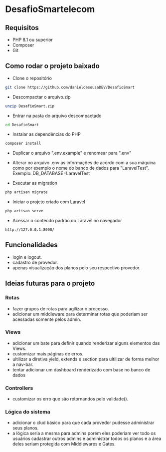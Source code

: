 # DesafioSmartelecom
## Requisitos

* PHP 8.1 ou superior
* Composer
* Git

## Como rodar o projeto baixado
- Clone o repositório
```bash
git clone https://github.com/danieldesousaDEV/DesafioSmart
```

- Descompactar o arquivo.zip
```bash
unzip DesafioSmart.zip
```

- Entrar na pasta do arquivo descompactado 
```bash
cd DesafioSmart
```

- Instalar as dependências do PHP
```bash
composer install
```

- Duplicar o arquivo ".env.example" e renomear para ".env"
- Alterar no arquivo .env as informações de acordo com a sua máquina como por exemplo o nome do banco de dados para "LaravelTest". Exemplo: DB_DATABASE=LaravelTest


- Executar as migration
```bash
php artisan migrate
```

- Iniciar o projeto criado com Laravel
```bash
php artisan serve
```

- Acessar o conteúdo padrão do Laravel no navegador
```
http://127.0.0.1:8000/
```

## Funcionalidades
- login e logout.<!-- rota showLogin, login e logout -->
- cadastro de provedor.<!-- rota cadastar -->
- apenas visualização dos planos pelo seu respectivo provedor.<!-- rota tabela -->

## Ideias futuras para o projeto
### Rotas 
- fazer grupos de rotas para agilizar o processo.
- adicionar um middleware para determinar rotas que poderiam ser acessadas somente pelos admin.

### Views
- adicionar um bate para definir quando renderizar alguns elementos das Views.
- customizar mais páginas de erros.
- ultilizar a diretiva yield, extends e section para ultilizar de forma melhor a nav-bar.
- tentar adicionar um dashboard renderizado com base no banco de dados

### Controllers
- customizar os erro que são retornandos pelo validade().

### Lógica do sistema
- adicionar o clud básico para que cada provedor pudesse administrar seus planos.
- a lógica seria a mesma para admins porém eles poderiam ver todo os usuários cadastrar outros admins e administrar todos os planos e a área deles seriam protegida com Middlewares e Gates.